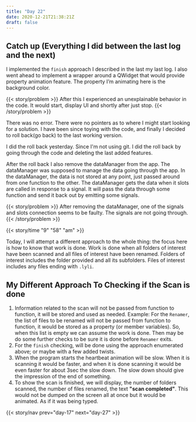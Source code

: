 ```yaml
---
title: "Day 22"
date: 2020-12-21T21:38:21Z
draft: false
---
```


<!-- {-{< story/catchup >}-}  -->
## Catch up (Everything I did between the last log and the next)

I implemented the `finish` approach I described in the last my last log. I also went ahead to implement a wrapper around a QWidget that would provide property animation feature. The property I’m animating here is the background color. 
<!-- {-{< /story/catchup >}-} -->

{{< story/problem >}} After this I experienced an unexplainable behavior in the code. It would start, display UI and shortly after just stop. {{< /story/problem >}}  <!--more-->

There was no error. There were no pointers as to where I might start looking for a solution. I have been since toying with the code, and finally I decided to roll back(go back) to the last working version. 

I did the roll back yesterday. Since I'm not using git. I did the roll back by going through the code and deleting the last added features. 

After the roll back I also remove the dataManager from the app. The dataManager was supposed to manage the data going through the app. In the dataManager, the data is not stored at any point, just passed around from one function to the other. The dataManager gets the data when it slots are called in response to a signal. It will pass the data through some function and send it back out by emitting some signals. 

{{< story/problem >}} After removing the dataManager, one of the signals and slots connection seems to be faulty. The signals are not going through. {{< /story/problem >}}

{{< story/time "9" "58" "am" >}}

Today, I will attempt a different approach to the whole thing: the focus here is how to know that work is done. Work is done when all folders of interest have been scanned and all files of interest have been renamed. Folders of interest includes the folder provided and all its subfolders. Files of interest includes any files ending with `.lyli`. 

## My Different Approach To Checking if the Scan is done
1. Information related to the scan will not be passed from function to function, it will be stored and used as needed. Example: For the `Renamer`, the list of files to be renamed will not be passed from function to function, it would be stored as a property (or member variables). So, when this list is empty we can assume the work is done. Then may be do some further checks to be sure it is done before `Renamer` exits.
2. For the `finish` checking, will be done using the approach enumerated above; or maybe with a few added twists.
3. When the program starts the heartbeat animation will be slow. When it is scanning it would be faster, and when it is done scanning it would be even faster for about 3sec the slow down. The slow down should give the impression of the end of something.
4. To show the scan is finished, we will display, the number of folders scanned, the number of files renamed, the text **"scan completed"**. This would not be dumped on the screen all at once but it would be animated. As if it was being typed.

{{< story/nav prev="day-17" next="day-27" >}}
